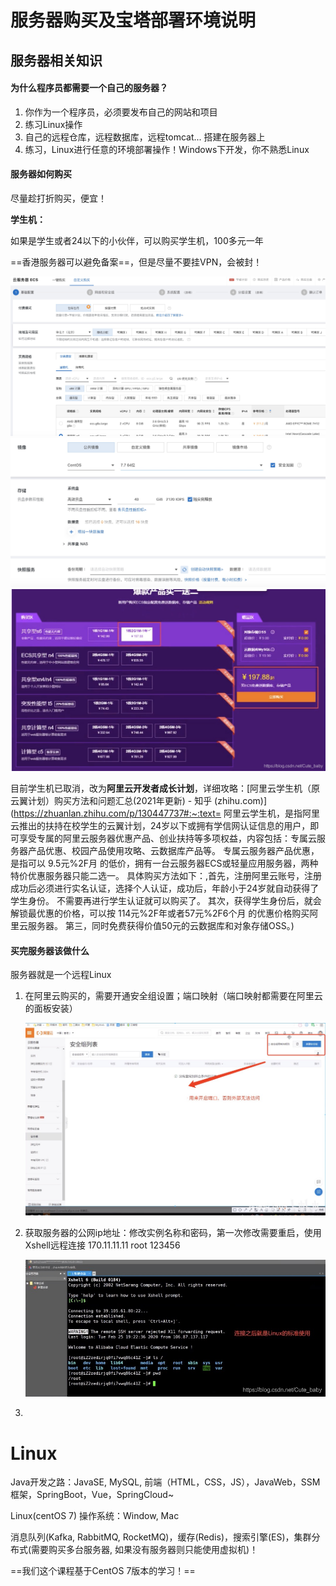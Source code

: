# 服务器购买及宝塔部署环境说明

## 服务器相关知识

#### **为什么程序员都需要一个自己的服务器？**

1. 你作为一个程序员，必须要发布自己的网站和项目
2. 练习Linux操作
3. 自己的远程仓库，远程数据库，远程tomcat... 搭建在服务器上
4. 练习，Linux进行任意的环境部署操作！Windows下开发，你不熟悉Linux

#### **服务器如何购买**

尽量趁打折购买，便宜！

**学生机：**

如果是学生或者24以下的小伙伴，可以购买学生机，100多元一年

==香港服务器可以避免备案==，但是尽量不要挂VPN，会被封！

<img src="images/521.jpg" alt="521" style="zoom:50%;" />

<img src="images/522.jpg" alt="522" style="zoom:50%;" />

<img src="images/523.png" alt="523" style="zoom:80%;" />

目前学生机已取消，改为**阿里云开发者成长计划**，详细攻略：[阿里云学生机（原云翼计划）购买方法和问题汇总(2021年更新) - 知乎 (zhihu.com)](https://zhuanlan.zhihu.com/p/130447737#:~:text= 阿里云学生机，是指阿里云推出的扶持在校学生的云翼计划，24岁以下或拥有学信网认证信息的用户，即可享受专属的阿里云服务器优惠产品、创业扶持等多项权益，内容包括：专属云服务器产品优惠、校园产品使用攻略、云数据库产品等。 专属云服务器产品优惠，是指可以 9.5元%2F月 的低价，拥有一台云服务器ECS或轻量应用服务器，两种特价优惠服务器只能二选一。 具体购买方法如下：,首先，注册阿里云账号，注册成功后必须进行实名认证，选择个人认证，成功后，年龄小于24岁就自动获得了学生身份。 不需要再进行学生认证就可以购买了。 其次，获得学生身份后，就会解锁最优惠的价格，可以按 114元%2F年或者57元%2F6个月 的优惠价格购买阿里云服务器。 第三，同时免费获得价值50元的云数据库和对象存储OSS。)

#### 买完服务器该做什么

服务器就是一个远程Linux

1. 在阿里云购买的，需要开通安全组设置；端口映射（端口映射都需要在阿里云的面板安装）

   ![525](images/525.png)

2. 获取服务器的公网ip地址：修改实例名称和密码，第一次修改需要重启，使用Xshell远程连接
   170.11.11.11 root 123456

   ![526](images/526.png)

3. 

# Linux

Java开发之路：JavaSE, MySQL, 前端（HTML，CSS，JS），JavaWeb，SSM框架，SpringBoot，Vue，SpringCloud~

Linux(centOS 7) 操作系统：Window, Mac

消息队列(Kafka, RabbitMQ, RocketMQ)，缓存(Redis)，搜索引擎(ES)，集群分布式(需要购买多台服务器, 如果没有服务器则只能使用虚拟机)！

==我们这个课程基于CentOS 7版本的学习！==

